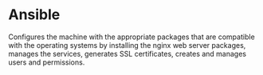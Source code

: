 # Ansible
Configures the machine with the appropriate packages that are compatible with the operating systems by  installing the nginx web server packages, manages the services, generates SSL certificates, creates and manages users and permissions. 
